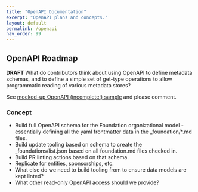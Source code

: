 ```yaml
---
title: "OpenAPI Documentation"
excerpt: "OpenAPI plans and concepts."
layout: default
permalink: /openapi
nav_order: 99
---
```


## OpenAPI Roadmap

**DRAFT** What do contributors think about using OpenAPI to define metadata schemas, and to define a simple set of get-type operations to allow programmatic reading of various metadata stores?

See [mocked-up OpenAPI (incomplete!) sample](https://github.com/Punderthings/fossfoundation/blob/main/openapi/v1/openapi.yaml) and please comment.

### Concept

- Build full OpenAPI schema for the Foundation organizational model - essentially defining all the yaml frontmatter data in the _foundation/*.md files.
- Build update tooling based on schema to create the _foundations/list.json based on all foundation.md files checked in.
- Build PR linting actions based on that schema.
- Replicate for entities, sponsorships, etc.
- What else do we need to build tooling from to ensure data models are kept linted?
- What other read-only OpenAPI access should we provide?
